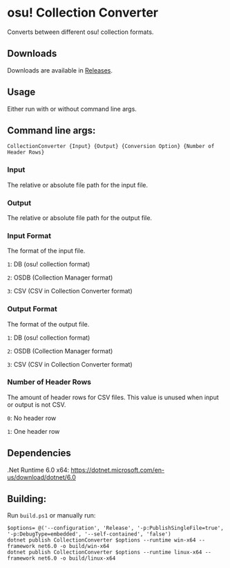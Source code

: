 # osu! Collection Converter

Converts between different osu! collection formats.

## Downloads

Downloads are available in [Releases](https://github.com/Kuuuube/osu_CollectionConverter/releases).

## Usage

Either run with or without command line args.

## Command line args:

```
CollectionConverter {Input} {Output} {Conversion Option} {Number of Header Rows}
```

### Input

The relative or absolute file path for the input file.

### Output

The relative or absolute file path for the output file.

### Input Format

The format of the input file.

`1`: DB (osu! collection format)

`2`: OSDB (Collection Manager format)

`3`: CSV (CSV in Collection Converter format)

### Output Format

The format of the output file.

`1`: DB (osu! collection format)

`2`: OSDB (Collection Manager format)

`3`: CSV (CSV in Collection Converter format)

### Number of Header Rows

The amount of header rows for CSV files. This value is unused when input or output is not CSV.

`0`: No header row

`1`: One header row

## Dependencies

.Net Runtime 6.0 x64: https://dotnet.microsoft.com/en-us/download/dotnet/6.0

## Building:

Run `build.ps1` or manually run:

```
$options= @('--configuration', 'Release', '-p:PublishSingleFile=true', '-p:DebugType=embedded', '--self-contained', 'false')
dotnet publish CollectionConverter $options --runtime win-x64 --framework net6.0 -o build/win-x64
dotnet publish CollectionConverter $options --runtime linux-x64 --framework net6.0 -o build/linux-x64
```